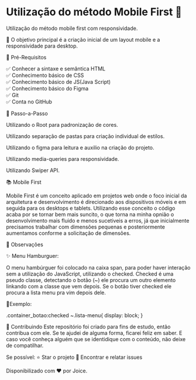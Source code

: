 # Utilização do método Mobile First 📱

Utilização do método mobile first com responsividade.

💎 O objetivo principal é a criação inicial de um layout mobile e a responsividade para desktop.

🛑 Pré-Requisitos

✅ Conhecer a sintaxe e semântica HTML </br>
✅ Conhecimento básico de CSS </br>
✅ Conhecimento básico de JS(Java Script)  </br>
✅ Conhecimento básico do Figma </br>
✅ Git </br>
✅ Conta no GitHub </br>

👣 Passo-a-Passo

Utilizando o Root para padronização de cores.

Utilizando separação de pastas para criação individual de estilos.

Utilizando o figma para leitura e auxilio na criação do projeto.

Utilizando media-queries para responsividade.

Utilizando Swiper API.

📚 Mobile First

Mobile First é um conceito aplicado em projetos web onde o foco inicial da arquitetura e desenvolvimento é direcionado aos dispositivos móveis e em seguida para os desktops e tablets.
Utilizando esse conceito o código acaba por se tornar bem mais suncito, o que torna na minha opnião o desenvolvimento mais fluido e menos sucetiveis a erros, já que inicialmente precisamos 
trabalhar com dimensões pequenas e posteriormente aumentamos conforme a solicitação de dimensões.

🧮 Observações

✨ Menu Hamburguer:
 
O menu hambúrguer foi colocado na caixa span, para poder haver interação sem a utilização do JavaScript, utilizando o checked.
Checked é uma pseudo classe, detectando o botão (~) ele procura um outro elemento linkando com a classe que vem depois. Se o botão tiver checked ele procura a lista menu pra vim depois dele.


🔺Exemplo:
 

.container_botao:checked ~.lista-menu{
    display: block;
}


🤝 Contribuindo
Este repositório foi criado para fins de estudo, então contribua com ele. Se te ajudei de alguma forma, ficarei feliz em saber. E caso você conheça alguém que se identidique com o conteúdo, não deixe de compatilhar.

Se possível: ⭐️ Star o projeto 🐛 Encontrar e relatar issues

Disponibilizado com ♥ por Joice.

